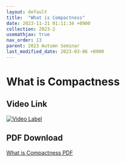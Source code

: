 ```yaml
---
layout: default
title:  "What is Compactness"
date: 2023-11-21 01:11:34 +0900
collection: 2023-2
usemathjax: true
nav_order: 13
parent: 2023 Autumn Seminar
last_modified_date: 2023-03-06 +0900
---
```

# What is Compactness
<!-- ## <center> Abstract </center>
Francis Guthrie claimed in 1852 the four color problem. We
proof two essential lemmas and then solve six color problem. We expand
the proof of six color problem into five, four color problem. Kempe
published this proof in 1879. However the flaw was discovered in 1890
by Heawood. Although flawed, Kempe’s idea was used as one of a basic
tool. -->
## Video Link

[![Video Label](https://img.youtube.com/vi/Nu9tENYkAJk/hqdefault.jpg)](https://youtu.be/Nu9tENYkAJk)

## PDF Download

<a target='_blank' href='../2023-2/2023-2_download/cpt.pdf'>What is Compactness PDF</a>